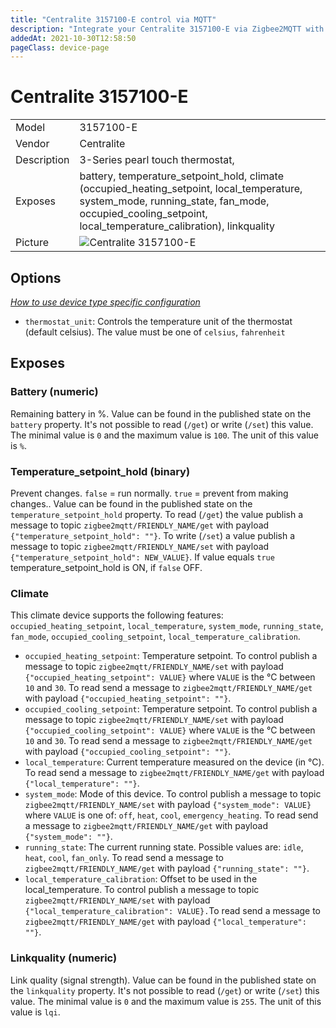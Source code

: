 ```yaml
---
title: "Centralite 3157100-E control via MQTT"
description: "Integrate your Centralite 3157100-E via Zigbee2MQTT with whatever smart home infrastructure you are using without the vendors bridge or gateway."
addedAt: 2021-10-30T12:58:50
pageClass: device-page
---
```


<!-- !!!! -->
<!-- ATTENTION: This file is auto-generated through docgen! -->
<!-- You can only edit the "Notes"-Section between the two comment lines "Notes BEGIN" and "Notes END". -->
<!-- Do not use h1 or h2 heading within "## Notes"-Section. -->
<!-- !!!! -->

# Centralite 3157100-E

|     |     |
|-----|-----|
| Model | 3157100-E  |
| Vendor  | Centralite  |
| Description | 3-Series pearl touch thermostat, |
| Exposes | battery, temperature_setpoint_hold, climate (occupied_heating_setpoint, local_temperature, system_mode, running_state, fan_mode, occupied_cooling_setpoint, local_temperature_calibration), linkquality |
| Picture | ![Centralite 3157100-E](https://www.zigbee2mqtt.io/images/devices/3157100-E.jpg) |


<!-- Notes BEGIN: You can edit here. Add "## Notes" headline if not already present. -->


<!-- Notes END: Do not edit below this line -->


## Options
*[How to use device type specific configuration](../guide/configuration/devices-groups.md#specific-device-options)*

* `thermostat_unit`: Controls the temperature unit of the thermostat (default celsius). The value must be one of `celsius`, `fahrenheit`


## Exposes

### Battery (numeric)
Remaining battery in %.
Value can be found in the published state on the `battery` property.
It's not possible to read (`/get`) or write (`/set`) this value.
The minimal value is `0` and the maximum value is `100`.
The unit of this value is `%`.

### Temperature_setpoint_hold (binary)
Prevent changes. `false` = run normally. `true` = prevent from making changes..
Value can be found in the published state on the `temperature_setpoint_hold` property.
To read (`/get`) the value publish a message to topic `zigbee2mqtt/FRIENDLY_NAME/get` with payload `{"temperature_setpoint_hold": ""}`.
To write (`/set`) a value publish a message to topic `zigbee2mqtt/FRIENDLY_NAME/set` with payload `{"temperature_setpoint_hold": NEW_VALUE}`.
If value equals `true` temperature_setpoint_hold is ON, if `false` OFF.

### Climate 
This climate device supports the following features: `occupied_heating_setpoint`, `local_temperature`, `system_mode`, `running_state`, `fan_mode`, `occupied_cooling_setpoint`, `local_temperature_calibration`.
- `occupied_heating_setpoint`: Temperature setpoint. To control publish a message to topic `zigbee2mqtt/FRIENDLY_NAME/set` with payload `{"occupied_heating_setpoint": VALUE}` where `VALUE` is the °C between `10` and `30`. To read send a message to `zigbee2mqtt/FRIENDLY_NAME/get` with payload `{"occupied_heating_setpoint": ""}`.
- `occupied_cooling_setpoint`: Temperature setpoint. To control publish a message to topic `zigbee2mqtt/FRIENDLY_NAME/set` with payload `{"occupied_cooling_setpoint": VALUE}` where `VALUE` is the °C between `10` and `30`. To read send a message to `zigbee2mqtt/FRIENDLY_NAME/get` with payload `{"occupied_cooling_setpoint": ""}`.
- `local_temperature`: Current temperature measured on the device (in °C). To read send a message to `zigbee2mqtt/FRIENDLY_NAME/get` with payload `{"local_temperature": ""}`.
- `system_mode`: Mode of this device. To control publish a message to topic `zigbee2mqtt/FRIENDLY_NAME/set` with payload `{"system_mode": VALUE}` where `VALUE` is one of: `off`, `heat`, `cool`, `emergency_heating`. To read send a message to `zigbee2mqtt/FRIENDLY_NAME/get` with payload `{"system_mode": ""}`.
- `running_state`: The current running state. Possible values are: `idle`, `heat`, `cool`, `fan_only`. To read send a message to `zigbee2mqtt/FRIENDLY_NAME/get` with payload `{"running_state": ""}`.
- `local_temperature_calibration`: Offset to be used in the local_temperature. To control publish a message to topic `zigbee2mqtt/FRIENDLY_NAME/set` with payload `{"local_temperature_calibration": VALUE}.`To read send a message to `zigbee2mqtt/FRIENDLY_NAME/get` with payload `{"local_temperature": ""}`.

### Linkquality (numeric)
Link quality (signal strength).
Value can be found in the published state on the `linkquality` property.
It's not possible to read (`/get`) or write (`/set`) this value.
The minimal value is `0` and the maximum value is `255`.
The unit of this value is `lqi`.

